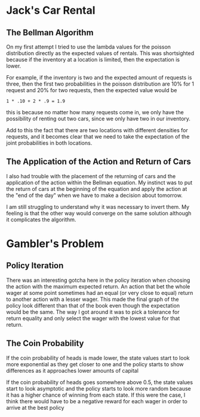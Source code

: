 # Jack's Car Rental

## The Bellman Algorithm

On my first attempt I tried to use the lambda values for the poisson distribution directly as the expected values of
rentals. This was shortsighted because if the inventory at a location is limited, then the expectation is lower.

For example, if the inventory is two and the expected amount of requests is three, then the first two probabilities in
the poisson distribution are 10% for 1 request and 20% for two requests, then the expected value would be

```text
1 * .10 + 2 * .9 = 1.9
```

this is because no matter how many requests come in, we only have the possibility of renting out two cars, since we only
have two in our inventory.

Add to this the fact that there are two locations with different densities for requests, and it becomes clear that we
need to take the expectation of the joint probabilities in both locations.

## The Application of the Action and Return of Cars

I also had trouble with the placement of the returning of cars and the application of the action within the Bellman
equation. My instinct was to put the return of cars at the beginning of the equation and apply the action at the "end of
the day" when we have to make a decision about tomorrow.

I am still struggling to understand why it was necessary to invert them. My feeling is that the other way would converge
on the same solution although it complicates the algorithm.

# Gambler's Problem

## Policy Iteration

There was an interesting gotcha here in the policy iteration when choosing the action with the maximum expected return.
An action that bet the whole wager at some point sometimes had an equal (or very close to equal) return to another
action with a lesser wager. This made the final graph of the policy look different than that of the book even though the
expectation would be the same. The way I got around it was to pick a tolerance for return equality and only select the
wager with the lowest value for that return.

## The Coin Probability

If the coin probability of heads is made lower, the state values start to look more exponential as they get closer to
one and the policy starts to show differences as it approaches lower amounts of capital

If the coin probability of heads goes somewhere above 0.5, the state values start to look asymptotic and the policy
starts to look more random because it has a higher chance of winning from each state. If this were the case, I think
there would have to be a negative reward for each wager in order to arrive at the best policy
